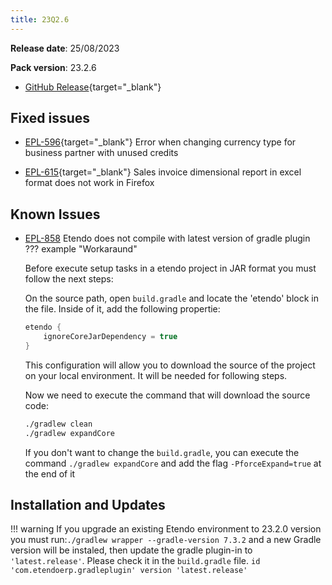 ```yaml
---
title: 23Q2.6
---
```

**Release date**: 25/08/2023

**Pack version**: 23.2.6
- [GitHub Release](https://github.com/etendosoftware/etendo_core/releases/tag/23.2.6){target="\_blank"}

## Fixed issues

- [EPL-596](https://github.com/etendosoftware/etendo_core/issues/166){target="\_blank"}  Error when changing currency type for business partner with unused credits

- [EPL-615](https://github.com/etendosoftware/etendo_core/issues/219){target="\_blank"}  Sales invoice dimensional report in excel format does not work in Firefox

## Known Issues 

- [EPL-858](https://github.com/etendosoftware/etendo_core/issues/221) Etendo does not compile with latest version of gradle plugin 
??? example "Workaraund"


    Before execute setup tasks in a etendo project in JAR format you must follow the next steps:

    On the source path, open `build.gradle` and locate the 'etendo' block in the file. Inside of it, add the following propertie:

    ``` groovy title="build.gradlew" 
    etendo {
        ignoreCoreJarDependency = true
    }
    ```

    This configuration will allow you to download the source of the project on your local environment. It will be needed for following steps. 

    Now we need to execute the command that will download the source code:

    ```bash title='terminal'
    ./gradlew clean
    ./gradlew expandCore 
    ```
    If you don't want to change the `build.gradle`, you can execute the command `./gradlew expandCore` and add the flag `-PforceExpand=true` at the end of it

## Installation and Updates
!!! warning
        If you upgrade an existing Etendo environment to 23.2.0 version you must run:`./gradlew wrapper --gradle-version 7.3.2` and a new Gradle version will be instaled, then update the gradle plugin-in to `'latest.release'`. Please check it in the `build.gradle` file. `id 'com.etendoerp.gradleplugin' version 'latest.release'`